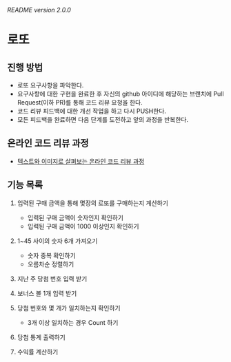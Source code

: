 _README version 2.0.0_

# 로또
## 진행 방법
* 로또 요구사항을 파악한다.
* 요구사항에 대한 구현을 완료한 후 자신의 github 아이디에 해당하는 브랜치에 Pull Request(이하 PR)를 통해 코드 리뷰 요청을 한다.
* 코드 리뷰 피드백에 대한 개선 작업을 하고 다시 PUSH한다.
* 모든 피드백을 완료하면 다음 단계를 도전하고 앞의 과정을 반복한다.

## 온라인 코드 리뷰 과정
* [텍스트와 이미지로 살펴보는 온라인 코드 리뷰 과정](https://github.com/next-step/nextstep-docs/tree/master/codereview)

## 기능 목록

1. 입력된 구매 금액을 통해 몇장의 로또를 구매하는지 계산하기
    - 입력된 구매 금액이 숫자인지 확인하기
    - 입력된 구매 금액이 1000 이상인지 확인하기

2. 1~45 사이의 숫자 6개 가져오기
    - 숫자 중복 확인하기
    - 오름차순 정렬하기

3. 지난 주 당첨 번호 입력 받기

4. 보너스 볼 1개 입력 받기

5. 당첨 번호와 몇 개가 일치하는지 확인하기
    - 3개 이상 일치하는 경우 Count 하기

6. 당첨 통계 출력하기

7. 수익률 계산하기